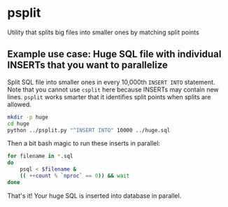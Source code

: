 # psplit
Utility that splits big files into smaller ones by matching split points

## Example use case: Huge SQL file with individual INSERTs that you want to parallelize

Split SQL file into smaller ones in every 10,000th `INSERT INTO` statement. Note that you cannot use `csplit` here because INSERTs may contain new lines. `psplit` works smarter that it identifies split points when splits are allowed.
```bash
mkdir -p huge
cd huge
python ../psplit.py "^INSERT INTO" 10000 ../huge.sql
```

Then a bit bash magic to run these inserts in parallel:
```bash
for filename in *.sql
do
    psql < $filename &
    (( ++count % `nproc` == 0)) && wait
done
```

That's it! Your huge SQL is inserted into database in parallel.
